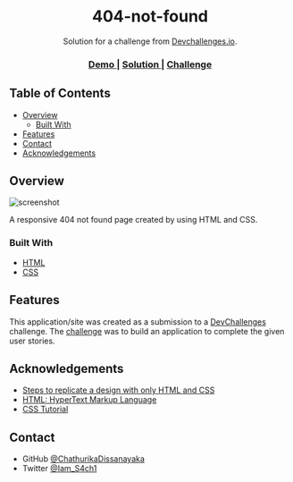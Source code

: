<h1 align="center">404-not-found</h1>

<div align="center">
   Solution for a challenge from  <a href="http://devchallenges.io" target="_blank">Devchallenges.io</a>.
</div>

<div align="center">
  <h3>
    <a href="http://disturbed-fang.surge.sh">
      Demo
    </a>
    <span> | </span>
    <a href="https://devchallenges.io/portfolio/ChathurikaDissanayaka">
      Solution
    </a>
    <span> | </span>
    <a href="https://devchallenges.io/challenges/wBunSb7FPrIepJZAg0sY">
      Challenge
    </a>
  </h3>
</div>

<!-- TABLE OF CONTENTS -->

## Table of Contents

- [Overview](#overview)
  - [Built With](#built-with)
- [Features](#features)
- [Contact](#contact)
- [Acknowledgements](#acknowledgements)

<!-- OVERVIEW -->

## Overview

![screenshot](https://user-images.githubusercontent.com/16707738/92399059-5716eb00-f132-11ea-8b14-bcacdc8ec97b.png)

A responsive 404 not found page created by using HTML and CSS. 

### Built With

- [HTML](https://developer.mozilla.org/en-US/docs/Web/HTML)
- [CSS](https://developer.mozilla.org/en-US/docs/Web/CSS/)

## Features

This application/site was created as a submission to a [DevChallenges](https://devchallenges.io/challenges) challenge. The [challenge](https://devchallenges.io/challenges/wBunSb7FPrIepJZAg0sY) was to build an application to complete the given user stories.


## Acknowledgements

- [Steps to replicate a design with only HTML and CSS](https://devchallenges-blogs.web.app/how-to-replicate-design/)
- [HTML: HyperText Markup Language](https://developer.mozilla.org/en-US/docs/Web/HTML)
- [CSS Tutorial](https://www.w3schools.com/css/)


## Contact

- GitHub [@ChathurikaDissanayaka](https://github.com/ChathurikaDissanayaka)
- Twitter [@Iam_S4ch1](https://twitter.com/Iam_S4ch1)


